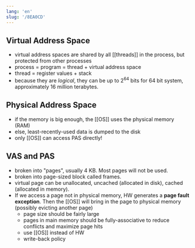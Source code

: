 ```yaml
---
lang: 'en'
slug: '/8EA0CD'
---
```


## Virtual Address Space

- virtual address spaces are shared by all [[threads]] in the process, but protected from other processes
- process = program = thread + virtual address space
- thread = register values + stack
- because they are _logical_, they can be up to $2^{64}$ bits for 64 bit system, approximately 16 million terabytes.

## Physical Address Space

- if the memory is big enough, the [[OS]] uses the physical memory (RAM)
- else, least-recently-used data is dumped to the disk
- only [[OS]] can access PAS directly!

## VAS and PAS

- broken into "pages", usually 4 KB. Most pages will not be used.
- broken into page-sized block called frames.
- virtual page can be unallocated, uncached (allocated in disk), cached (allocated in memory).
- If we access a page not in physical memory, HW generates a **page fault exception**. Then the [[OS]] will bring in the page to physical memory (possibly evicting another page)
  - page size should be fairly large
  - pages in main memory should be fully-associative to reduce conflicts and maximize page hits
  - use [[OS]] instead of HW
  - write-back policy
